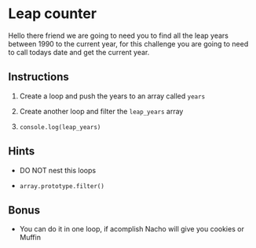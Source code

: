 # Leap counter

Hello there friend we are going to need you to find all the leap years between 1990 to the current year, for this challenge you are going to need to call todays date and get the current year.


## Instructions

1. Create a loop and push the years to an array called `years`

1. Create another loop and filter the `leap_years` array

1. `console.log(leap_years)`


## Hints

- DO NOT nest this loops

- `array.prototype.filter()`


## Bonus

- You can do it in one loop, if acomplish Nacho will give you cookies or Muffin